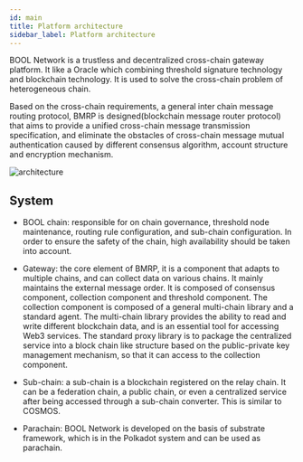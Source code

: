 ```yaml
---
id: main
title: Platform architecture
sidebar_label: Platform architecture
---
```


BOOL Network is a trustless and decentralized cross-chain gateway platform. It like a Oracle which combining threshold signature technology and blockchain technology. It is used to solve the cross-chain problem of heterogeneous chain.

Based on the cross-chain requirements, a general inter chain message routing protocol, BMRP is designed(blockchain message router protocol) that aims to provide a unified cross-chain message transmission specification, and eliminate the obstacles of cross-chain message mutual authentication caused by different consensus algorithm, account structure and encryption mechanism.

![architecture](/img/architecture.png)

## System

* BOOL chain: responsible for on chain governance, threshold node maintenance, routing rule configuration, and sub-chain configuration. In order to ensure the safety of the chain, high availability should be taken into account.

* Gateway: the core element of BMRP, it is a component that adapts to multiple chains, and can collect data on various chains. It mainly maintains the external message order. It is composed of consensus component, collection component and threshold component. The collection component is composed of a general multi-chain library and a standard agent. The multi-chain library provides the ability to read and write different blockchain data, and is an essential tool for accessing Web3 services. The standard proxy library is to package the centralized service into a block chain like structure based on the public-private key management mechanism, so that it can access to the collection component.

* Sub-chain: a sub-chain is a blockchain registered on the relay chain. It can be a federation chain, a public chain, or even a centralized service after being accessed through a sub-chain converter. This is similar to COSMOS.

* Parachain: BOOL Network is developed on the basis of substrate framework, which is in the Polkadot system and can be used as parachain.